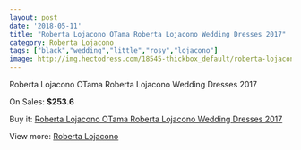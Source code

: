 ```yaml
---
layout: post
date: '2018-05-11'
title: "Roberta Lojacono OTama Roberta Lojacono Wedding Dresses 2017"
category: Roberta Lojacono
tags: ["black","wedding","little","rosy","lojacono"]
image: http://img.hectodress.com/18545-thickbox_default/roberta-lojacono-otama-roberta-lojacono-wedding-dresses-2013.jpg
---
```

Roberta Lojacono OTama Roberta Lojacono Wedding Dresses 2017

On Sales: **$253.6**
<a href="https://www.hectodress.com/roberta-lojacono/8717-roberta-lojacono-otama-roberta-lojacono-wedding-dresses-2013.html"><amp-img layout="responsive" width="600" height="600" src="//img.hectodress.com/18545-thickbox_default/roberta-lojacono-otama-roberta-lojacono-wedding-dresses-2013.jpg" alt="Roberta Lojacono OTama Roberta Lojacono Wedding Dresses 2017 0" /></a>
<a href="https://www.hectodress.com/roberta-lojacono/8717-roberta-lojacono-otama-roberta-lojacono-wedding-dresses-2013.html"><amp-img layout="responsive" width="600" height="600" src="//img.hectodress.com/18546-thickbox_default/roberta-lojacono-otama-roberta-lojacono-wedding-dresses-2013.jpg" alt="Roberta Lojacono OTama Roberta Lojacono Wedding Dresses 2017 1" /></a>

Buy it: [Roberta Lojacono OTama Roberta Lojacono Wedding Dresses 2017](https://www.hectodress.com/roberta-lojacono/8717-roberta-lojacono-otama-roberta-lojacono-wedding-dresses-2013.html "Roberta Lojacono OTama Roberta Lojacono Wedding Dresses 2017")

View more: [Roberta Lojacono](https://www.hectodress.com/146-roberta-lojacono "Roberta Lojacono")